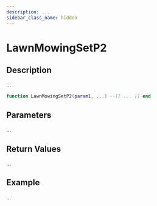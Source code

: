 ```yaml
---
description: ...
sidebar_class_name: hidden
---
```


# LawnMowingSetP2

## Description

...

```lua
function LawnMowingSetP2(param1, ...) --[[ ... ]] end
```

## Parameters

...

## Return Values

...

## Example

...

